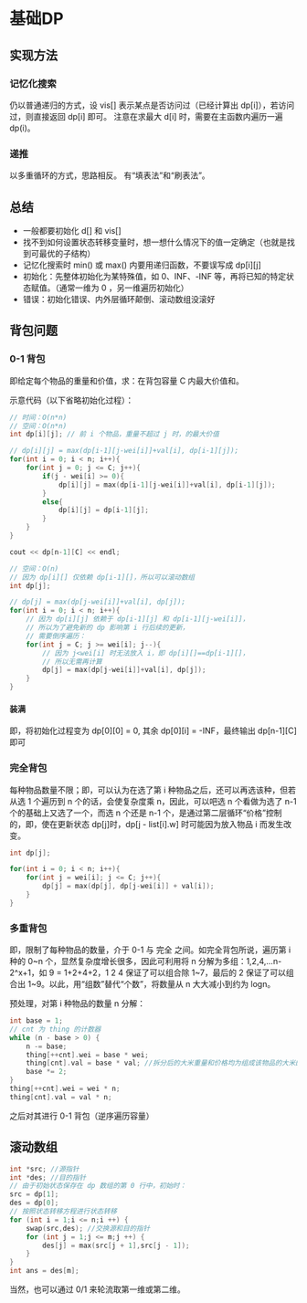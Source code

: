 # 基础DP

## 实现方法

### 记忆化搜索

仍以普通递归的方式，设 vis[] 表示某点是否访问过（已经计算出 dp[i]），若访问过，则直接返回 dp[i] 即可。
注意在求最大 d[i] 时，需要在主函数内遍历一遍 dp(i)。

### 递推

以多重循环的方式，思路相反。
有“填表法”和“刷表法”。

## 总结

* 一般都要初始化 d[] 和 vis[]
* 找不到如何设置状态转移变量时，想一想什么情况下的值一定确定（也就是找到可最优的子结构）
* 记忆化搜索时 min() 或 max() 内要用递归函数，不要误写成 dp[i][j]
* 初始化：先整体初始化为某特殊值，如 0、INF、-INF 等，再将已知的特定状态赋值。（通常一维为 0 ，另一维遍历初始化）
* 错误：初始化错误、内外层循环颠倒、滚动数组没滚好

## 背包问题

### 0-1 背包

即给定每个物品的重量和价值，求：在背包容量 C 内最大价值和。

示意代码（以下省略初始化过程）：
```C++
// 时间：O(n*n)
// 空间：O(n*n)
int dp[i][j]; // 前 i 个物品，重量不超过 j 时，的最大价值

// dp[i][j] = max(dp[i-1][j-wei[i]]+val[i], dp[i-1][j]);
for(int i = 0; i < n; i++){
    for(int j = 0; j <= C; j++){
        if(j - wei[i] >= 0){
            dp[i][j] = max(dp[i-1][j-wei[i]]+val[i], dp[i-1][j]);
        }
        else{
            dp[i][j] = dp[i-1][j];
        }
    }
}

cout << dp[n-1][C] << endl;
```
```C++
// 空间：O(n)
// 因为 dp[i][] 仅依赖 dp[i-1][]，所以可以滚动数组
int dp[j];

// dp[j] = max(dp[j-wei[i]]+val[i], dp[j]);
for(int i = 0; i < n; i++){
    // 因为 dp[i][j] 依赖于 dp[i-1][j] 和 dp[i-1][j-wei[i]]，
    // 所以为了避免新的 dp 影响第 i 行后续的更新，
    // 需要倒序遍历：
    for(int j = C; j >= wei[i]; j--){
        // 因为 j<wei[i] 时无法放入 i，即 dp[i][]==dp[i-1][]，
        // 所以无需再计算
        dp[j] = max(dp[j-wei[i]]+val[i], dp[j]);
    }
}
```

#### 装满

即，将初始化过程变为 dp[0][0] = 0, 其余 dp[0][i] = -INF，最终输出 dp[n-1][C] 即可

### 完全背包

每种物品数量不限；即，可以认为在选了第 i 种物品之后，还可以再选该种，但若从选 1 个遍历到 n 个的话，会使复杂度乘 n，因此，可以吧选 n 个看做为选了 n-1 个的基础上又选了一个，而选 n 个还是 n-1 个，是通过第二层循环“价格”控制的，即，使在更新状态 dp[j]时，dp[j - list[i].w] 时可能因为放入物品 i 而发生改变。

```C++
int dp[j];

for(int i = 0; i < n; i++){
    for(int j = wei[i]; j <= C; j++){
        dp[j] = max(dp[j], dp[j-wei[i]] + val[i]);
    }
}
```

### 多重背包

即，限制了每种物品的数量，介于 0-1 与 完全 之间。如完全背包所说，遍历第 i 种的 0~n 个，显然复杂度增长很多，因此可利用将 n 分解为多组：1,2,4,...n-2^x+1，如 9 = 1+2+4+2，1 2 4 保证了可以组合除 1~7，最后的 2 保证了可以组合出 1~9。以此，用“组数”替代“个数”，将数量从 n 大大减小到约为 logn。   

预处理，对第 i 种物品的数量 n 分解：
```C++
int base = 1;
// cnt 为 thing 的计数器
while (n - base > 0) {
    n -= base;
    thing[++cnt].wei = base * wei;
    thing[cnt].val = base * val; //拆分后的大米重量和价格均为组成该物品的大米的重量价格和 
    base *= 2;
}
thing[++cnt].wei = wei * n;
thing[cnt].val = val * n;
```

之后对其进行 0-1 背包（逆序遍历容量）

## 滚动数组

```C++
int *src; //源指针   
int *des; //目的指针 
// 由于初始状态保存在 dp 数组的第 0 行中，初始时：
src = dp[1];
des = dp[0];
// 按照状态转移方程进行状态转移   
for (int i = 1;i <= n;i ++) { 
    swap(src,des); //交换源和目的指针 
    for (int j = 1;j <= m;j ++) { 
        des[j] = max(src[j + 1],src[j - 1]);  
    } 
}   
int ans = des[m];
```

当然，也可以通过 0/1 来轮流取第一维或第二维。
